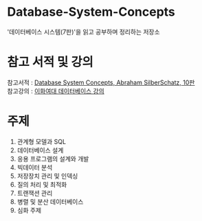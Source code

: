 # Database-System-Concepts
'데이터베이스 시스템(7판)'을 읽고 공부하며 정리하는 저장소

# 참고 서적 및 강의
참고서적 : [Database System Concepts, Abraham SilberSchatz, 10판](https://www.db-book.com)  
참고강의 : [이화여대 데이터베이스 강의](http://www.kocw.net/home/cview.do?mty=p&kemId=1064626)

# 주제
1. 관계형 모델과 SQL
2. 데이터베이스 설계
3. 응용 프로그램의 설계와 개발
4. 빅데이터 분석
5. 저장장치 관리 및 인덱싱
6. 질의 처리 및 최적화
7. 트랜잭션 관리
8. 병렬 및 분산 데이터베이스
9. 심화 주제
